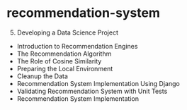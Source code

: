 # recommendation-system

5. Developing a Data Science Project

- Introduction to Recommendation Engines
- The Recommendation Algorithm
- The Role of Cosine Similarity
- Preparing the Local Environment
- Cleanup the Data
- Recommendation System Implementation Using Django
- Validating Recommendation System with Unit Tests
- Recommendation System Implementation


